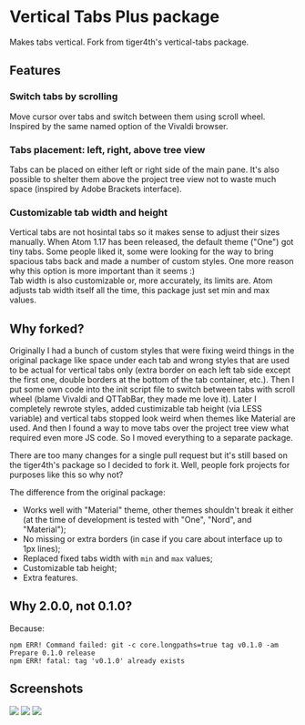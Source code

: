 # Vertical Tabs Plus package
Makes tabs vertical. Fork from tiger4th's vertical-tabs package.

## Features

### Switch tabs by scrolling
Move cursor over tabs and switch between them using scroll wheel. Inspired by the same named option of the Vivaldi browser.

### Tabs placement: left, right, above tree view
Tabs can be placed on either left or right side of the main pane. It's also possible to shelter them above the project tree view not to waste much space (inspired by Adobe Brackets interface).

### Customizable tab width and height
Vertical tabs are not hosintal tabs so it makes sense to adjust their sizes manually. When Atom 1.17 has been released, the default theme ("One") got tiny tabs. Some people liked it, some were looking for the way to bring spacious tabs back and made a number of custom styles. One more reason why this option is more important than it seems :)  
Tab width is also customizable or, more accurately, its limits are. Atom adjusts tab width itself all the time, this package just set min and max values.

## Why forked?
Originally I had a bunch of custom styles that were fixing weird things in the original package like space under each tab and wrong styles that are used to be actual for vertical tabs only (extra border on each left tab side except the first one, double borders at the bottom of the tab container, etc.). Then I put some own code into the init script file to switch between tabs with scroll wheel (blame Vivaldi and QTTabBar, they made me love it). Later I completely rewrote styles, added custimizable tab height (via LESS variable) and vertical tabs stopped look weird when themes like Material are used. And then I found a way to move tabs over the project tree view what required even more JS code. So I moved everything to a separate package.

There are too many changes for a single pull request but it's still based on the tiger4th's package so I decided to fork it. Well, people fork projects for purposes like this so why not?

The difference from the original package:
* Works well with "Material" theme, other themes shouldn't break it either (at the time of development is tested with "One", "Nord", and "Material");
* No missing or extra borders (in case if you care about interface up to 1px lines);
* Replaced fixed tabs width with `min` and `max` values;
* Customizable tab height;
* Extra features.

## Why 2.0.0, not 0.1.0?
Because:
```
npm ERR! Command failed: git -c core.longpaths=true tag v0.1.0 -am Prepare 0.1.0 release
npm ERR! fatal: tag 'v0.1.0' already exists
```

## Screenshots
![](https://github.com/OddMorning/vertical-tabs-plus/raw/master/screenshots/left.png)
![](https://github.com/OddMorning/vertical-tabs-plus/raw/master/screenshots/right.png)
![](https://github.com/OddMorning/vertical-tabs-plus/raw/master/screenshots/over-project-view.png)
